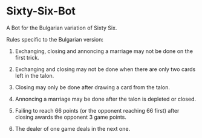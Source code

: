 # Sixty-Six-Bot
A Bot for the Bulgarian variation of Sixty Six.

Rules specific to the Bulgarian version:

1. Exchanging, closing and annoncing a marriage may not be done on the first trick.

2. Exchanging and closing may not be done when there are only two cards left in the talon.

3. Closing may only be done after drawing a card from the talon.

4. Annoncing a marriage may be done after the talon is depleted or closed.

5. Failing to reach 66 points (or the opponent reaching 66 first) after closing awards the opponent 3 game points.

6. The dealer of one game deals in the next one.
